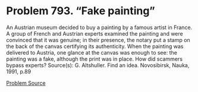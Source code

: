 # Problem 793. “Fake painting”

An Austrian museum decided to buy a painting by a famous artist in France. A group of French and Austrian experts examined the painting and were convinced that it was genuine; in their presence, the notary put a stamp on the back of the canvas certifying its authenticity. When the painting was delivered to Austria, one glance at the canvas was enough to see: the painting was a fake, although the print was in place. How did scammers bypass experts? Source(s): G. Altshuller. Find an idea. Novosibirsk, Nauka, 1991, p.89

[Problem Source](https://www.trizland.ru/tasks/5393/)